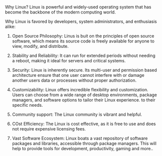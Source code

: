 Why Linux? 
Linux is powerful and widely-used operating system that has become the backbone of the modern computing world. 

Why Linux is favored by developers, system administrators, and enthusiasis alike:

1. Open Source Philosophy: Linus is buit on the principles of open source software, which means its source code is freely available for anyone to view, modify, and distribute.

2. Stability and Reliability: It can run for extended periods without needing a reboot, making it ideal for servers and critical systems.

3. Security: Linux is inherently secure. Its multi-user and permission based architecture ensure that one user cannot interfere with or damage another users data or processes without proper authorization.

4. Customizability: Linux offers incredible flexibility and customization. Users can choose from a wide range of desktop environments, package managers, and software options to tailor their Linux experience. to their specific needs.

5. Community support: The Linux community is vibrant and helpful. 

6. COst Efficiency: The Linux is cost effective, as it is free to use and does not require expensive licensing fees.

7. Vast Software Ecosystem: Linux boats a vast repository of software packages and libraries, accessible through package managers. This will help to provide tools for development, productivity, gaming and more..